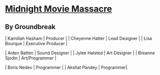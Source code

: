 # [Midnight Movie Massacre](https://duckduckgo.com)
## By Groundbreak
| Kamillah Hasham | Producer |
| Cheyenne Hatter | Lead Designer |
| Lisa Bourque | Executive Producer |

| Aiden Batten | Sound Designer |
| Jylee Halsted | Art Designer |
| Breanne Sjodin | Art/Programmer |

| Boris Nedev | Programmer |
| Akshat Pandey | Programmer|
